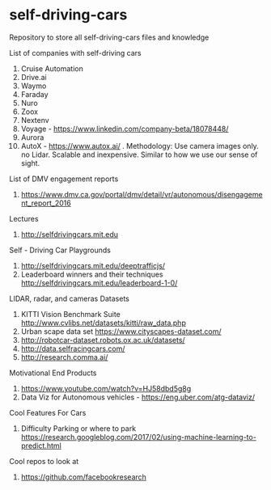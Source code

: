 # self-driving-cars
Repository to store all self-driving-cars files and knowledge

List of companies with self-driving cars
1. Cruise Automation
2. Drive.ai
3. Waymo
4. Faraday
5. Nuro
6. Zoox 
7. Nextenv
8. Voyage - https://www.linkedin.com/company-beta/18078448/
9. Aurora
10. AutoX - https://www.autox.ai/ . Methodology: Use camera images only. no Lidar. Scalable and inexpensive. Similar to how we use our sense of sight.

List of DMV engagement reports
1. https://www.dmv.ca.gov/portal/dmv/detail/vr/autonomous/disengagement_report_2016

Lectures
1. http://selfdrivingcars.mit.edu

Self - Driving Car Playgrounds
1. http://selfdrivingcars.mit.edu/deeptrafficjs/
2. Leaderboard winners and their techniques http://selfdrivingcars.mit.edu/leaderboard-1-0/


LIDAR, radar, and cameras Datasets
1. KITTI Vision Benchmark Suite http://www.cvlibs.net/datasets/kitti/raw_data.php
2. Urban scape data set https://www.cityscapes-dataset.com/
3. http://robotcar-dataset.robots.ox.ac.uk/datasets/
4. http://data.selfracingcars.com/
5. http://research.comma.ai/

Motivational End Products
1. https://www.youtube.com/watch?v=HJ58dbd5g8g
2. Data Viz for Autonomous vehicles - https://eng.uber.com/atg-dataviz/

Cool Features For Cars
1. Difficulty Parking or where to park https://research.googleblog.com/2017/02/using-machine-learning-to-predict.html

Cool repos to look at
1. https://github.com/facebookresearch

